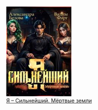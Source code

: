 ![](Я%20–%20Сильнейший.%20Мёртвые%20земли.jpg)  
[Я – Сильнейший. Мёртвые земли](Я%20–%20Сильнейший.%20Мёртвые%20земли.md)
